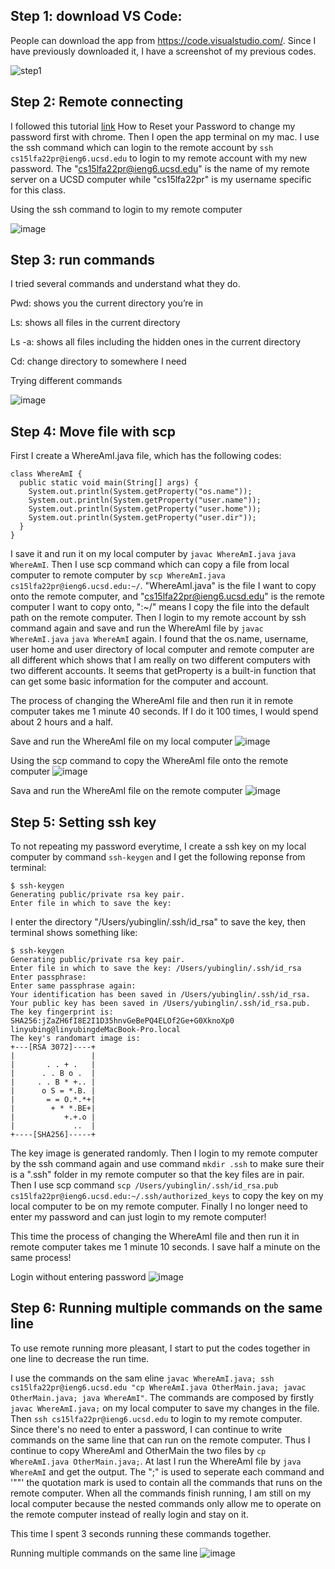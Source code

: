 ## Step 1: download VS Code:

People can download the app from https://code.visualstudio.com/. Since I have previously downloaded it, I have a screenshot of my previous codes.

![step1](https://user-images.githubusercontent.com/114268165/193391609-1548eed3-77bd-44e4-a191-c2c96d7d4ed2.jpg)


## Step 2: Remote connecting

I followed this tutorial [link](https://docs.google.com/document/d/1hs7CyQeh-MdUfM9uv99i8tqfneos6Y8bDU0uhn1wqho/edit) How to Reset your Password to change my password first with chrome. Then I open the app terminal on my mac. I use the ssh command which can login to the remote account by `ssh cs15lfa22pr@ieng6.ucsd.edu` to login to my remote account with my new password. The "cs15lfa22pr@ieng6.ucsd.edu" is the name of my remote server on a UCSD computer while "cs15lfa22pr" is my username specific for this class.

Using the ssh command to login to my remote computer

![image](https://user-images.githubusercontent.com/114268165/193387757-0edf2fad-0554-44aa-ac12-06729532f11f.jpg)


## Step 3: run commands

I tried several commands and understand what they do.

Pwd: shows you the current directory you’re in

Ls: shows all files in the current directory

Ls -a: shows all files including the hidden ones in the current directory

Cd: change directory to somewhere I need

Trying different commands

![image](https://user-images.githubusercontent.com/114268165/193388235-7a959267-159e-4973-bc12-24b5fde976b9.jpg)
 
 
## Step 4: Move file with scp

First I create a WhereAmI.java file, which has the following codes:
```
class WhereAmI {
  public static void main(String[] args) {
    System.out.println(System.getProperty("os.name"));
    System.out.println(System.getProperty("user.name"));
    System.out.println(System.getProperty("user.home"));
    System.out.println(System.getProperty("user.dir"));
  }
}
```
I save it and run it on my local computer by `javac WhereAmI.java` `java WhereAmI`. Then I use scp command which can copy a file from local computer to remote computer by `scp WhereAmI.java cs15lfa22pr@ieng6.ucsd.edu:~/`. "WhereAmI.java" is the file I want to copy onto the remote computer, and "cs15lfa22pr@ieng6.ucsd.edu" is the remote computer I want to copy onto, ":~/" means I copy the file into the default path on the remote computer. Then I login to my remote account by ssh command again and save and run the WhereAmI file by `javac WhereAmI.java` `java WhereAmI` again. I found that the os.name, username, user home and user directory of local computer and remote computer are all different which shows that I am really on two different computers with two different accounts. It seems that getProperty is a built-in function that can get some basic information for the computer and account.

The process of changing the WhereAmI file and then run it in remote computer takes me 1 minute 40 seconds. If I do it 100 times, I would spend about 2 hours and a half.

Save and run the WhereAmI file on my local computer
![image](https://user-images.githubusercontent.com/114268165/193388640-81748461-a1ad-4a74-bad3-7cc54b47eaa0.jpg)

Using the scp command to copy the WhereAmI file onto the remote computer
![image](https://user-images.githubusercontent.com/114268165/193388860-3d70d416-2816-435c-b42c-0fda7b33d4f0.jpg)

Sava and run the WhereAmI file on the remote computer
![image](https://user-images.githubusercontent.com/114268165/193389314-26b96349-e952-48b9-ae4d-0a6fffc0e066.jpg)


## Step 5: Setting ssh key

To not repeating my password everytime, I create a ssh key on my local computer by command `ssh-keygen` and I get the following reponse from terminal:
```
$ ssh-keygen
Generating public/private rsa key pair.
Enter file in which to save the key:
```
I enter the directory "/Users/yubinglin/.ssh/id_rsa" to save the key, then terminal shows something like:
```
$ ssh-keygen
Generating public/private rsa key pair.
Enter file in which to save the key: /Users/yubinglin/.ssh/id_rsa
Enter passphrase: 
Enter same passphrase again: 
Your identification has been saved in /Users/yubinglin/.ssh/id_rsa.
Your public key has been saved in /Users/yubinglin/.ssh/id_rsa.pub.
The key fingerprint is:
SHA256:jZaZH6fI8E2I1D35hnvGeBePQ4ELOf2Ge+G0XknoXp0 linyubing@linyubingdeMacBook-Pro.local
The key's randomart image is:
+---[RSA 3072]----+
|                 |
|       . . + .   |
|      . . B o .  |
|     . . B * +.. |
|      o S = *.B. |
|       = = O.*.*+|
|        + * *.BE+|
|           +.+.o |
|             ..  |
+----[SHA256]-----+
```
The key image is generated randomly. Then I login to my remote computer by the ssh command again and use command `mkdir .ssh` to make sure their is a ".ssh" folder in my remote computer so that the key files are in pair. Then I use scp command `scp /Users/yubinglin/.ssh/id_rsa.pub cs15lfa22pr@ieng6.ucsd.edu:~/.ssh/authorized_keys` to copy the key on my local computer to be on my remote computer. Finally I no longer need to enter my password and can just login to my remote computer!

This time the process of changing the WhereAmI file and then run it in remote computer takes me 1 minute 10 seconds. I save half a minute on the same process!

Login without entering password
![image](https://user-images.githubusercontent.com/114268165/193389669-f930e00a-fb56-426b-8878-5d417ba9730b.jpg)

## Step 6: Running multiple commands on the same line

To use remote running more pleasant, I start to put the codes together in one line to decrease the run time.

I use the commands on the sam eline `javac WhereAmI.java; ssh cs15lfa22pr@ieng6.ucsd.edu "cp WhereAmI.java OtherMain.java; javac OtherMain.java; java WhereAmI"`. The commands are composed by firstly `javac WhereAmI.java;` on my local computer to save my changes in the file. Then `ssh cs15lfa22pr@ieng6.ucsd.edu` to login to my remote computer. Since there's no need to enter a password, I can continue to write commands on the same line that can run on the remote computer. Thus I continue to copy WhereAmI and OtherMain the two files by `cp WhereAmI.java OtherMain.java;`. At last I run the WhereAmI file by `java WhereAmI` and get the output. The ";" is used to seperate each command and '""' the quotation mark is used to contain all the commands that runs on the remote computer. When all the commands finish running, I am still on my local computer because the nested commands only allow me to operate on the remote computer instead of really login and stay on it.

This time I spent 3 seconds running these commands together.

Running multiple commands on the same line
![image](https://user-images.githubusercontent.com/114268165/193389973-66ee814e-3751-4b11-aebf-bde25f2ba2ed.jpg)


